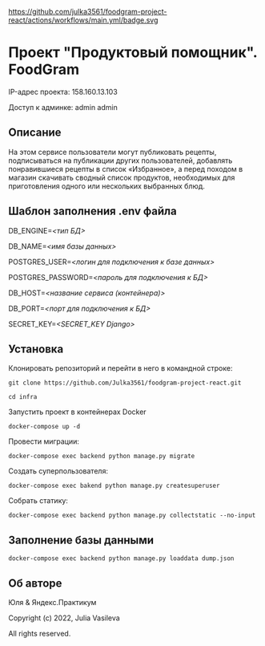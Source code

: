 https://github.com/julka3561/foodgram-project-react/actions/workflows/main.yml/badge.svg

# Проект "Продуктовый помощник". FoodGram

IP-адрес проекта: 158.160.13.103

Доступ к админке: admin admin

## Описание

На этом сервисе пользователи могут публиковать рецепты, подписываться на публикации других пользователей, добавлять понравившиеся рецепты в список «Избранное», а перед походом в магазин скачивать сводный список продуктов, необходимых для приготовления одного или нескольких выбранных блюд.

## Шаблон заполнения .env файла

DB_ENGINE=*<тип БД>*

DB_NAME=*<имя базы данных>*

POSTGRES_USER=*<логин для подключения к базе данных>*

POSTGRES_PASSWORD=*<пароль для подключения к БД>*

DB_HOST=*<название сервиса (контейнера)>*

DB_PORT=*<порт для подключения к БД>*

SECRET_KEY=*<SECRET_KEY Django>*

## Установка

Клонировать репозиторий и перейти в него в командной строке:
```
git clone https://github.com/Julka3561/foodgram-project-react.git
```

```
cd infra
```

Запустить проект в контейнерах Docker

```
docker-compose up -d
```
Провести миграции: 

```
docker-compose exec backend python manage.py migrate
```

Создать суперпользователя:

```
docker-compose exec bakend python manage.py createsuperuser
```
Собрать статику:

```
docker-compose exec backend python manage.py collectstatic --no-input
```

## Заполнение базы данными

```
docker-compose exec backend python manage.py loaddata dump.json 
```
## Об авторе
Юля & Яндекс.Практикум

Copyright (c) 2022, Julia Vasileva

All rights reserved.


